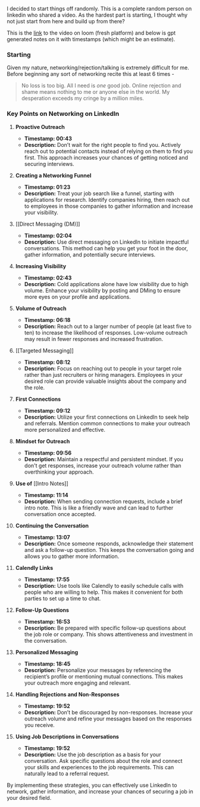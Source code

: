 I decided to start things off randomly. This is a complete random person on linkedin who shared a video. As the hardest part is starting, I thought why not just start from here and build up from there? 

This is the [link](https://www.loom.com/share/35b673d59fd2418baf4ac4924e27afb4?sid=56ace1cb-35f9-44ec-a8b5-370510e3d485) to the video on loom (fresh platform) and below is gpt generated notes on it with timestamps (which might be an estimate).

### Starting

Given my nature, networking/rejection/talking is extremely difficult for me. Before beginning any sort of networking recite this at least 6 times - 

>No loss is too big. All I need is *one* good job. Online rejection and shame means nothing to me or anyone else in the world. My desperation exceeds my cringe by a million miles.


### Key Points on Networking on LinkedIn

1. **Proactive Outreach**
   - **Timestamp: 00:43** 
   - **Description:** Don’t wait for the right people to find you. Actively reach out to potential contacts instead of relying on them to find you first. This approach increases your chances of getting noticed and securing interviews.

2. **Creating a Networking Funnel**
   - **Timestamp: 01:23**
   - **Description:** Treat your job search like a funnel, starting with applications for research. Identify companies hiring, then reach out to employees in those companies to gather information and increase your visibility.

3. [[Direct Messaging (DM)]]
   - **Timestamp: 02:04**
   - **Description:** Use direct messaging on LinkedIn to initiate impactful conversations. This method can help you get your foot in the door, gather information, and potentially secure interviews.

4. **Increasing Visibility**
   - **Timestamp: 02:43**
   - **Description:** Cold applications alone have low visibility due to high volume. Enhance your visibility by posting and DMing to ensure more eyes on your profile and applications.

5. **Volume of Outreach**
   - **Timestamp: 06:18**
   - **Description:** Reach out to a larger number of people (at least five to ten) to increase the likelihood of responses. Low-volume outreach may result in fewer responses and increased frustration.

6. [[Targeted Messaging]]
   - **Timestamp: 08:12**
   - **Description:** Focus on reaching out to people in your target role rather than just recruiters or hiring managers. Employees in your desired role can provide valuable insights about the company and the role.

7. **First Connections**
   - **Timestamp: 09:12**
   - **Description:** Utilize your first connections on LinkedIn to seek help and referrals. Mention common connections to make your outreach more personalized and effective.

8. **Mindset for Outreach**
   - **Timestamp: 09:56**
   - **Description:** Maintain a respectful and persistent mindset. If you don't get responses, increase your outreach volume rather than overthinking your approach.

9. **Use of** [[Intro Notes]]
   - **Timestamp: 11:14**
   - **Description:** When sending connection requests, include a brief intro note. This is like a friendly wave and can lead to further conversation once accepted.

10. **Continuing the Conversation**
    - **Timestamp: 13:07**
    - **Description:** Once someone responds, acknowledge their statement and ask a follow-up question. This keeps the conversation going and allows you to gather more information.

11. **Calendly Links**
    - **Timestamp: 17:55**
    - **Description:** Use tools like Calendly to easily schedule calls with people who are willing to help. This makes it convenient for both parties to set up a time to chat.

12. **Follow-Up Questions**
    - **Timestamp: 16:53**
    - **Description:** Be prepared with specific follow-up questions about the job role or company. This shows attentiveness and investment in the conversation.

13. **Personalized Messaging**
    - **Timestamp: 18:45**
    - **Description:** Personalize your messages by referencing the recipient’s profile or mentioning mutual connections. This makes your outreach more engaging and relevant.

14. **Handling Rejections and Non-Responses**
    - **Timestamp: 19:52**
    - **Description:** Don’t be discouraged by non-responses. Increase your outreach volume and refine your messages based on the responses you receive.

15. **Using Job Descriptions in Conversations**
    - **Timestamp: 19:52**
    - **Description:** Use the job description as a basis for your conversation. Ask specific questions about the role and connect your skills and experiences to the job requirements. This can naturally lead to a referral request.

By implementing these strategies, you can effectively use LinkedIn to network, gather information, and increase your chances of securing a job in your desired field.

